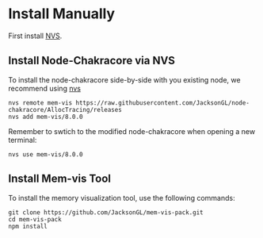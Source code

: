 # Install Manually

First install [NVS](https://github.com/jasongin/nvs).

## Install Node-Chakracore via NVS

To install the node-chakracore side-by-side with you existing node, we recommend using [nvs](https://github.com/jasongin/nvs)

```
nvs remote mem-vis https://raw.githubusercontent.com/JacksonGL/node-chakracore/AllocTracing/releases
nvs add mem-vis/8.0.0
```

Remember to swtich to the modified node-chakracore when opening a new terminal:
```
nvs use mem-vis/8.0.0
```


## Install Mem-vis Tool

To install the memory visualization tool, use the following commands:

```
git clone https://github.com/JacksonGL/mem-vis-pack.git
cd mem-vis-pack
npm install
```
